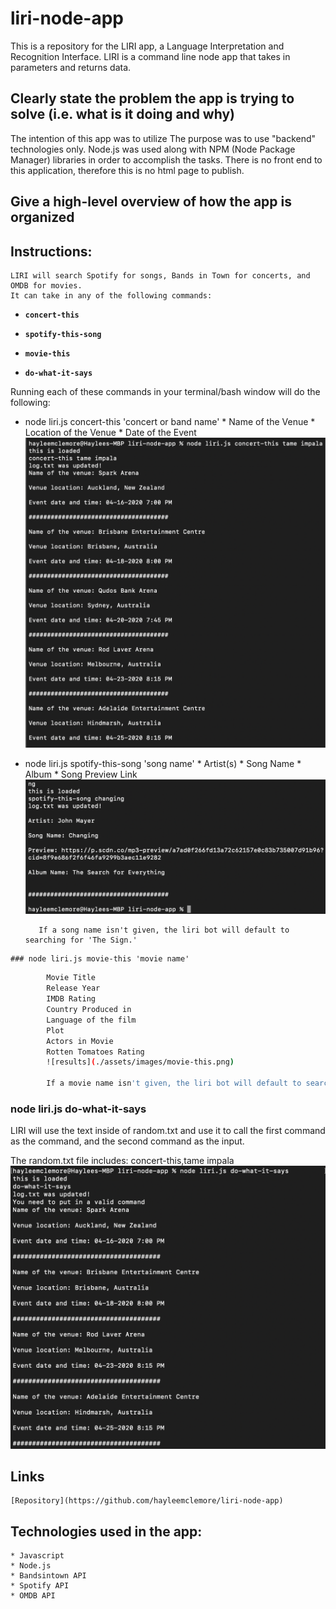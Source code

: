 # liri-node-app

This is a repository for the LIRI app, a Language Interpretation and Recognition Interface. LIRI is a command line node app that takes in parameters and returns data.

## Clearly state the problem the app is trying to solve (i.e. what is it doing and why)
The intention of this app was to utilize 
The purpose was to use "backend" technologies only. Node.js was used along with NPM (Node Package Manager) libraries in order to accomplish the tasks. There is no front end to this application, therefore this is no html page to publish.

## Give a high-level overview of how the app is organized

## Instructions:
    LIRI will search Spotify for songs, Bands in Town for concerts, and OMDB for movies.
    It can take in any of the following commands:

   * **`concert-this`**

   * **`spotify-this-song`**

   * **`movie-this`**

   * **`do-what-it-says`**


   Running each of these commands in your terminal/bash window will do the following:

   * node liri.js concert-this 'concert or band name'
            * Name of the Venue
            * Location of the Venue
            * Date of the Event
            ![results](./assets/images/concert-this.png)

   * node liri.js spotify-this-song 'song name'
            * Artist(s)
            * Song Name
            * Album
            * Song Preview Link
            ![results](./assets/images/spotify-this-song.png)

            If a song name isn't given, the liri bot will default to searching for 'The Sign.'  
    
    ### node liri.js movie-this 'movie name'
```bash
        Movie Title
        Release Year
        IMDB Rating
        Country Produced in
        Language of the film
        Plot
        Actors in Movie
        Rotten Tomatoes Rating
        ![results](./assets/images/movie-this.png)

        If a movie name isn't given, the liri bot will default to searching for 'Jaws'  
```

   ### node liri.js do-what-it-says

   LIRI will use the text inside of random.txt and use it to call the first command as the command, and the second command as the input.

   The random.txt file includes: concert-this,tame impala
    ![results](./assets/images/do-what-it-says.png)



## Links
    [Repository](https://github.com/hayleemclemore/liri-node-app)

## Technologies used in the app:
    * Javascript
    * Node.js
    * Bandsintown API
    * Spotify API
    * OMDB API
